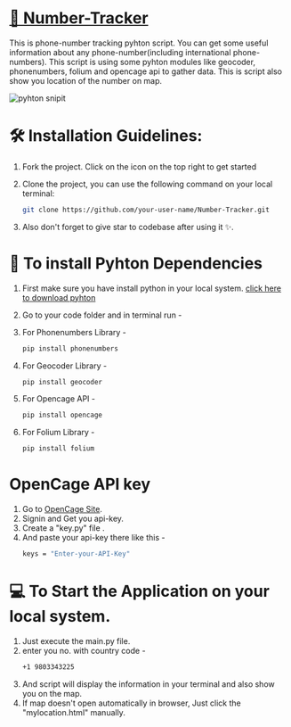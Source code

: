 # [📡 Number-Tracker ](https://github.com/shivang21007/Number-Tracker)
This is phone-number tracking pyhton script. You can get some useful information about any phone-number(including international phone-numbers).
This script is using some pyhton modules like geocoder, phonenumbers, folium and opencage api to gather data.
This is script also show you location of the number on map.
</br>

![pyhton snipit](https://github.com/shivang21007/Number-Tracker/assets/98748694/81f68fb4-9e7f-46e1-8e8e-0204bac63028)




# 🛠️ Installation Guidelines:

1. Fork the project. Click on the icon on the top right to get started

2. Clone the project, you can use the following command on your local terminal:
 
   ```bash
   git clone https://github.com/your-user-name/Number-Tracker.git
   ```
3. Also don't forget to give star to codebase after using it ✨.

   

# 📌 To install Pyhton Dependencies
1. First make sure you have install python in your local system.
 [click here to download pyhton](https://www.python.org/downloads/)

2. Go to your code folder and in terminal run -
3.  For Phonenumbers Library -
    ```bash
    pip install phonenumbers
    ```
4. For Geocoder Library -
   ```bash
   pip install geocoder
   ```
5. For Opencage API -
   ```bash
   pip install opencage
   ```
6. For Folium Library -
   ```bash
   pip install folium
   ```
# OpenCage API key
1. Go to [OpenCage Site](https://opencagedata.com/).
2. Signin and Get you api-key. 
3. Create a "key.py" file .
4. And paste your api-key there like this - 
   ```bash
   keys = "Enter-your-API-Key"
   ```
# 💻 To Start the Application on your local system.
1. Just execute the main.py file.
2. enter you no. with country code - 
   ```bash
   +1 9803343225
   ```
3. And script will display the information in your terminal and also show you on the map.
4. If map doesn't open automatically in browser, Just click the "mylocation.html" manually.
